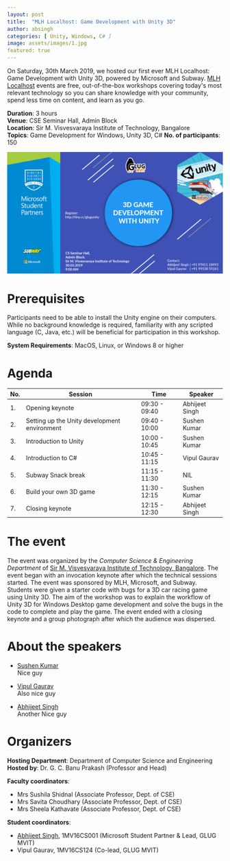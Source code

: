 ```yaml
---
layout: post
title:  "MLH Localhost: Game Development with Unity 3D"
author: absingh
categories: [ Unity, Windows, C# ]
image: assets/images/1.jpg
featured: true
---
```

On Saturday, 30th March 2019, we hosted our first ever MLH Localhost: Game Development with Unity 3D, powered by Microsoft and Subway. [MLH Localhost](https://localhost.mlh.io/) events are free, out-of-the-box workshops covering today's most relevant technology so you can share knowledge with your community, spend less time on content, and learn as you go.

**Duration**: 3 hours  
**Venue**: CSE Seminar Hall, Admin Block  
**Location**: Sir M. Visvesvaraya Institute of Technology, Bangalore  
**Topics**: Game Development for Windows, Unity 3D, C#
**No. of participants**: 150

![](/assets/images/unity3d/poster.jpg)

# Prerequisites
Participants need to be able to install the Unity engine on their computers. While no background knowledge is required, familiarity with any scripted language (C, Java, etc.) will be beneficial for participation in this workshop.

**System Requirements**: MacOS, Linux, or Windows 8 or higher

# Agenda

| No. | Session | Time | Speaker |
|-----|---------|------|---------|
|  1. | Opening keynote  | 09:30 - 09:40  | Abhijeet Singh |
|  2. | Setting up the Unity development environment  | 09:40 - 10:00  | Sushen Kumar |
|  3. | Introduction to Unity | 10:00 - 10:45 | Sushen Kumar |
|  4. | Introduction to C# | 10:45 - 11:15 | Vipul Gaurav |
|  5. | Subway Snack break | 11:15 - 11:30 | NIL |
|  6. | Build your own 3D game | 11:30 - 12:15 | Sushen Kumar |
|  7. | Closing keynote | 12:15 - 12:30 | Abhijeet Singh |
  

# The event

The event was organized by the *Computer Science & Engineering Department* of [Sir M. Visvesvaraya Institute of Technology, Bangalore](http://sirmvit.edu). The event began with an invocation keynote after which the technical sessions started. The event was sponsored by MLH, Microsoft, and Subway. Students were given a starter code with bugs for a 3D car racing game using Unity 3D. The aim of the workshop was to explain the workflow of Unity 3D for Windows Desktop game development and solve the bugs in the code to complete and play the game. The event ended with a closing keynote and a group photograph after which the audience was dispersed.

# About the speakers

- [Sushen Kumar]()  
    Nice guy

- [Vipul Gaurav]()  
    Also nice guy

- [Abhijeet Singh]()  
    Another Nice guy

# Organizers
**Hosting Department**: Department of Computer Science and Engineering  
**Hosted by**: Dr. G. C. Banu Prakash (Professor and Head)  

**Faculty coordinators**:
- Mrs Sushila Shidnal (Associate Professor, Dept. of CSE)
- Mrs Savita Choudhary (Associate Professor, Dept. of CSE)
- Mrs Sheela Kathavate (Associate Professor, Dept. of CSE)

**Student coordinators**:
- [Abhijeet Singh](http://absingh.com), 1MV16CS001 (Microsoft Student Partner & Lead, GLUG MVIT)
- Vipul Gaurav, 1MV16CS124 (Co-lead, GLUG MVIT)
